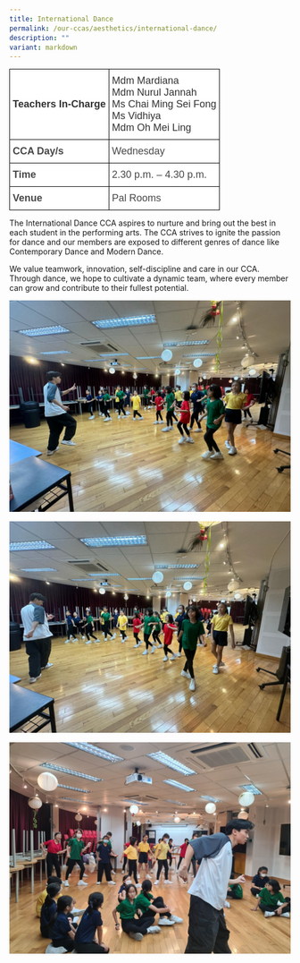 ```yaml
---
title: International Dance
permalink: /our-ccas/aesthetics/international-dance/
description: ""
variant: markdown
---
```

<style type="text/css">
.tg  {border-collapse:collapse;border-spacing:0;}
.tg td{border-color:black;border-style:solid;border-width:1px;font-family:Arial, sans-serif;font-size:14px;
  overflow:hidden;padding:10px 5px;word-break:normal;}
.tg th{border-color:black;border-style:solid;border-width:1px;font-family:Arial, sans-serif;font-size:14px;
  font-weight:normal;overflow:hidden;padding:10px 5px;word-break:normal;}
.tg .tg-ntp0{background-color:#FFF;color:#323232;font-size:18px;font-weight:bold;text-align:left;vertical-align:middle}
.tg .tg-y8at{background-color:#FFF;color:#323232;font-size:18px;text-align:left;vertical-align:middle}
.tg .tg-749x{background-color:#FFF;color:#484848;font-size:18px;font-weight:bold;text-align:left;vertical-align:middle}
.tg .tg-hivq{background-color:#FFF;color:#484848;font-size:18px;text-align:left;vertical-align:middle}
</style>
<table class="tg">
<thead>
  <tr>
    <th class="tg-ntp0"><span style="font-weight:bold;color:#323232">Teachers In-Charge</span></th>
    <th class="tg-y8at">Mdm Mardiana<br>Mdm Nurul Jannah<br><span style="font-weight:normal;color:#323232">Ms Chai Ming Sei Fong<br>Ms Vidhiya<br>Mdm Oh Mei Ling</span></th>
  </tr>
</thead>
<tbody>
  <tr>
    <td class="tg-749x">CCA Day/s</td>
    <td class="tg-hivq"><span style="color:#484848;background-color:#FFF">Wednesday</span></td>
  </tr>
  <tr>
    <td class="tg-749x">Time</td>
    <td class="tg-hivq"><span style="color:#484848;background-color:#FFF">2.30 p.m. – 4.30 p.m.</span></td>
  </tr>
  <tr>
    <td class="tg-749x">Venue</td>
    <td class="tg-hivq"><span style="color:#484848;background-color:#FFF">Pal Rooms</span></td>
  </tr>
</tbody>
</table>

The International Dance CCA aspires to nurture and bring out the best in each student in the performing arts. The CCA strives to ignite the passion for dance and our members are exposed to different genres of dance like Contemporary Dance and Modern Dance. 

We value teamwork, innovation, self-discipline and care in our CCA. Through dance, we hope to cultivate a dynamic team, where every member can grow and contribute to their fullest potential.

![](/images/WhatsApp_Image_2024_01_18_at_07_15_59.jpg)

![](/images/WhatsApp_Image_2024_01_18_at_07_04_25.jpg)

![](/images/WhatsApp_Image_2024_01_17_at_16_30_39.jpg)